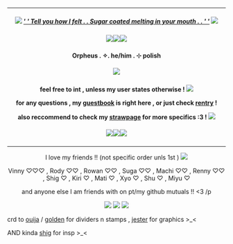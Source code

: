 ***
<h5 align="center">
  
<img src="https://goldenkamuy.crd.co/assets/images/gallery23/93018740.png?v=53e72adc"/> [' ' Tell you how I felt . . Sugar coated melting in your mouth . . ' '](https://open.spotify.com/track/6UFivO2zqqPFPoQYsEMuCc?si=e0ef57f06c85468e) <img src="https://goldenkamuy.crd.co/assets/images/gallery23/93018740.png?v=53e72adc"/>
<h5 align="center">
<img src="https://ouija.crd.co/assets/images/gallery06/74f4895c.gif?v=b8c53f22"/><img src="https://ouija.crd.co/assets/images/gallery06/74f4895c.gif?v=b8c53f22"/><img src="https://ouija.crd.co/assets/images/gallery06/74f4895c.gif?v=b8c53f22"/>
</h5>  

<h4 align="center">
Orpheus . ✧. he/him . ⊹ polish
</h4> 
<h5 align="center">
<img src="https://media.discordapp.net/attachments/1010223180603994204/1212710691178553394/tumblr_f9abe9cd6a71e8612a5c36d2072f5904_004e99c3_1280_1.png?ex=65f2d3d7&is=65e05ed7&hm=05355dd6156dbce2756dd611fdd39bbcb0e9bc6a87d2c21f66fdd6af38cfac50&=&format=webp&quality=lossless"/>
</h5>  
<h4 align="center">

feel free to int , unless my user states otherwise ! <img src="https://ouija.crd.co/assets/images/gallery18/00be8d6c.gif?v=b8c53f22"/>

for any questions , my [guestbook](https://ovrpheus.123guestbook.com/) is right here , or just check [rentry](https://rentry.co/biilian) !

also reccommend to check my [strawpage](https://wipyay.straw.page/) for more specifics :3 ! <img src="https://ouija.crd.co/assets/images/gallery18/6e1e663e.png?v=b8c53f22"/>
</h4> 

<h5 align="center">
<img src="https://ouija.crd.co/assets/images/gallery06/74f4895c.gif?v=b8c53f22"/><img src="https://ouija.crd.co/assets/images/gallery06/74f4895c.gif?v=b8c53f22"/><img src="https://ouija.crd.co/assets/images/gallery06/74f4895c.gif?v=b8c53f22"/>
</h5>  

***
<p align = "center">
I love my friends !! (not specific order unls 1st ) <img src="https://goldenkamuy.crd.co/assets/images/gallery22/ae410130.gif?v=53e72adc"/>
<p>
<p align = "center">
Vinny ♡♡♡ , Rody ♡♡ , Rowan ♡♡ , Suga ♡♡ , Machi ♡♡ , Renny ♡♡ , Shig ♡ , Kiri ♡ , Mati ♡ , Xyo ♡ , Shu ♡ , Miyu ♡ 
<p>
<p align = "center">
and anyone else I am friends with on pt/my github mutuals !! <3 /p
<p>
<p align ="center">
<img src="https://ouija.crd.co/assets/images/gallery17/fea0bc42.png?v=b8c53f22"/> <img src="https://ouija.crd.co/assets/images/gallery17/1fd15aa2.gif?v=b8c53f22"/> <img src="https://ouija.crd.co/assets/images/gallery17/fea0bc42.png?v=b8c53f22"/>
</p>

crd to [ouija](https://ouija.crd.co/#) / [golden](https://goldenkamuy.crd.co/#small) for dividers n stamps , [jester](https://www.tumblr.com/jesteroftheangels) for graphics >_<

AND kinda [shig](https://github.com/neuvilIette) for insp >_<
